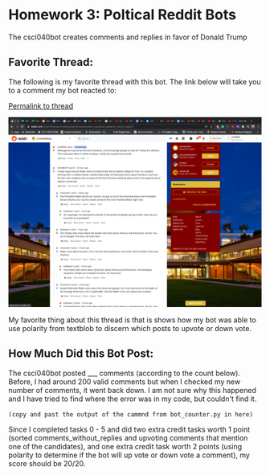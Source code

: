 # Homework 3: Poltical Reddit Bots

<addr> The csci040bot creates comments and replies in favor of Donald Trump 

## Favorite Thread:
<addr> The following is my favorite thread with this bot. The link below will take you to a comment my bot reacted to: 

[Permalink to thread](https://www/example.com)


![favorite thread](thread.jpg)

<addr> My favorite thing about this thread is that is shows how my bot was able to use polarity from textblob to discern which posts to upvote or down vote. 

## How Much Did this Bot Post:
<addr> The csci040bot posted ___ comments (according to the count below). Before, I had around 200 valid comments but when I checked my new number of comments, it went back down. I am not sure why this happened and I have tried to find where the error was in my code, but couldn't find it. 

```
(copy and past the output of the cammnd from bot_counter.py in here)
```

<addr> Since I completed tasks 0 - 5 and did two extra credit tasks worth 1 point (sorted comments_without_replies and upvoting comments that mention one of the candidates), and one extra credit task worth 2 points (using polarity to determine if the bot will up vote or down vote a comment), my score should be 20/20. 